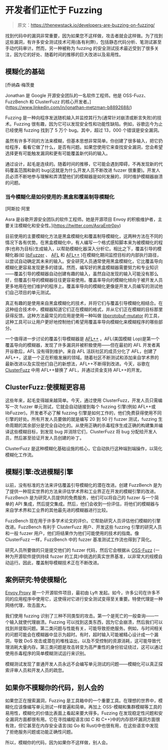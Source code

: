 # 开发者们正忙于 Fuzzing

> 原文：<https://thenewstack.io/developers-are-buzzing-on-fuzzing/>

找到代码中的漏洞非常重要，因为如果您不这样做，攻击者就会这样做。为了找到这些漏洞，有许多安全测试技术可用(各有利弊)，包括静态代码分析、笔测试甚至手动代码审计。然而，另一种被称为 fuzzing 的安全测试技术最近受到了很多关注，因为它的好处、随着时间的推移的巨大改进以及易用性。

## 模糊化的基础

 [乔纳森·梅茨曼

Jonathan 是 Google 开源安全团队的一名软件工程师。他是 OSS-Fuzz、FuzzBench 和 ClusterFuzz 的核心开发者。](https://www.linkedin.com/in/jonathan-metzman-b8892688/) 

Fuzzing 是一种向程序发送随机输入并监控其行为(通常针对崩溃或断言失败)的技术。Fuzzing 很有趣，因为它可以发现安全性和功能性缺陷。例如，谷歌迄今为止已经使用 fuzzing 找到了 5 万个 bug。其中，超过 13，000 个错误是安全漏洞。

虽然有许多不同的方法来模糊，但基本思想非常简单。你创建了很多输入，把它扔给程序，看看它做了什么，是否有问题。如果您使用它来查找安全漏洞，您会希望选择更有可能触发漏洞和更有可能覆盖新代码的输入。

通过设计，起毛是连续的。随着时间的推移，它可能会遇到障碍，不再发现新的代码覆盖范围和新的 bug(这就是为什么开发人员不断改进 fuzzer 很重要)。开发人员必须不断地参与理解和弄清楚他们的模糊器是如何发展的，同时维护模糊器崩溃的问题。

### 当今模糊化是如何使用的:黑盒和覆盖制导模糊化

 [阿斯拉·阿里

Asra 是谷歌开源安全团队的软件工程师。她是开源项目 Envoy 的积极维护者，主要关注模糊化和安全性。](https://twitter.com/AsraEntr0py) 

目前使用的主要模糊化方法是黑盒模糊化和覆盖制导模糊化，这两种方法在不同的情况下各有优势。在黑盒模糊化中，有人编写一个格式感知脚本来为被模糊化的程序(也称为目标)生成输入，以帮助模糊化器深入分析它。相比之下，覆盖引导的模糊化器(如 [libFuzzer](https://llvm.org/docs/LibFuzzer.html) 、 [AFL](https://github.com/google/AFL) 和 [AFL++](https://github.com/AFLplusplus/AFLplusplus) )在模糊化期间监控目标的内部执行路径，以尝试自动确定其未来的输入。安全研究人员通常使用黑盒模糊化，它比覆盖导向模糊化更容易发现更多的错误。然而，编写好的黑盒模糊器需要努力和专业知识——覆盖引导的模糊器自动创建有趣的输入，虽然自动发现的输入可能没有那么好，但覆盖引导的模糊器往往更容易使用。覆盖率导向的模糊化倾向于被开发人员更多地用在他们维护的程序上。覆盖率导向的模糊化更像是开发人员编写的测试他们自己项目的单元测试。

真正有趣的是使用来自黑盒模糊化的技术，并将它们与覆盖引导模糊化相结合。在这种组合技术中，模糊器知道它们正在模糊的格式，并从它们正在模糊的目标那里获得反馈。这种方法最常见的应用是使用一种叫做 [libprotobuf-mutator](https://github.com/google/libprotobuf-mutator) 的工具，这种工具可以让用户更好地控制他们希望用覆盖率导向模糊化来模糊程序的哪些部分。

一个值得进一步讨论的覆盖引导模糊器是 [AFL++](https://aflplus.plus/) 。AFL(美国模糊 Lop)是第一个覆盖导向的模糊器，发现了许多漏洞并被积极使用——但在最初的 AFL 开发者离开谷歌后，AFL 没有得到维护。来自 AFL 活跃社区的成员分化了 AFL，创建了 AFL++，这是一个正在积极发展的领域。随着社区不断测试和添加来自学术界的最新改进以及实现他们自己的新想法，AFL++不断得到改进。今天，谷歌在 [ClusterFuzz](https://github.com/google/clusterfuzz) 中用 AFL++替换了 AFL，并通过资金支持 AFL++的开发。

## ClusterFuzz:使模糊更容易

这些年来，起毛变得越来越简单。今天，通过使用 ClusterFuzz，开发人员只需编写一次 fuzzer 单元测试，它就会自动链接到每个 fuzzing 引擎(例如 AFL++或 libFuzzer)。开发者不必了解 fuzzing 引擎是如何工作的，他们免费获得使用不同引擎的好处。所有开发人员要做的就是编写 20 到 50 行 fuzzer 测试，fuzzing 生命周期的其余部分是完全自动化的。从使用正确的杀毒程序生成正确的构建集并编译这些模糊目标，到发现 bug 并消除它们，ClusterFuzz 将 bug 分配给开发人员，然后甚至验证开发人员创建的补丁。

ClusterFuzz 是这种模糊化基础设施的核心，它自动执行这种端到端操作，以简化模糊化工作流。

## 模糊引擎:改进模糊引擎

以前，没有标准的方法来评估覆盖引导模糊化的潜在改进。创建 FuzzBench 是为了提供一种现实世界的方法来评估学术界和工业界正在开发的模糊引擎的改进。FuzzBench 是为研究人员提供的免费服务，他们可以将自己的 fuzzer 与一个简单的 API 集成，然后提交集成。然后，他们会收到一份评估，将他们的模糊器与来自学术界和工业界的其他最先进的模糊器进行比较。

FuzzBench 现在用于许多学术论文的评价。它帮助研究人员评估他们模糊的引擎改进。FuzzBench 有利于 ClusterFuzz 用户、开发这些 fuzzing 引擎的研究人员和一般 fuzzer 用户，他们将结果作为他们可能使用的技术的指南。像 ClusterFuzz 一样，FuzzBench 中的 fuzzer 基准测试工作流也得到了简化。

研究人员所要做的只是提交他们的 fuzzer 代码，然后它会根据从 [OSS-Fuzz](https://github.com/google/oss-fuzz) (一种为开源软件提供持续 fuzzer 的工具)中挑选的真实世界基准，以非常大的规模自动运行。因此，覆盖制导模糊技术正在不断改进。

## 案例研究:特使模糊化

[Envoy Proxy](https://www.envoyproxy.io/) 是一个开源软件项目，最初由 Lyft 发起。如今，许多公司在许多不同的应用程序中使用它，这使得对它进行安全测试变得至关重要。特使代理是一种网络代理，攻击面大。

我们使用 fuzzing 识别了三种不同类型的攻击。第一个是死亡的一般查询——一个输入就使代理崩溃。Fuzzing 可以找到这类东西，因为它会崩溃，然后我们可以找到并提取问题。第二类问题与性能有关，可能导致拒绝服务。例如，与时间相关的问题可能会在模糊器中显示为超时。有时，超时输入可能被精心设计成一个漏洞，导致 DoS 攻击或潜在的堆栈溢出，以及不受控制的资源消耗，这可能导致代理消耗大量内存。第三类问题是攻击转变为高严重性的身份验证绕过，这可以通过使用杀毒程序的简单模糊测试运行来识别。

模糊测试发现了普通开发人员永远不会编写单元测试的问题——模糊化可以真正探索评审人员和开发人员的疏忽。

## 如果你不模糊你的代码，别人会的

如果您正在搜索漏洞，Fuzzing 是工具箱中的一个重要工具。在理想的世界中，模糊化应该像编写单元测试一样普遍和简单。再加上 OSS-模糊和集群模糊等工具的易用性，模糊化的价值比表面上看起来要大得多。Fuzzing 在发现稳定性问题和安全漏洞方面都很有用。它在寻找编程语言(如 C 和 C++)中的内存损坏漏洞方面很有效，但它甚至在内存安全语言(如 Go 和 Rust)中也很有用，在这些语言中发现了拒绝服务问题或功能正确性问题。

所以，模糊你的代码，因为如果你不这样做，别人会。

<svg xmlns:xlink="http://www.w3.org/1999/xlink" viewBox="0 0 68 31" version="1.1"><title>Group</title> <desc>Created with Sketch.</desc></svg>